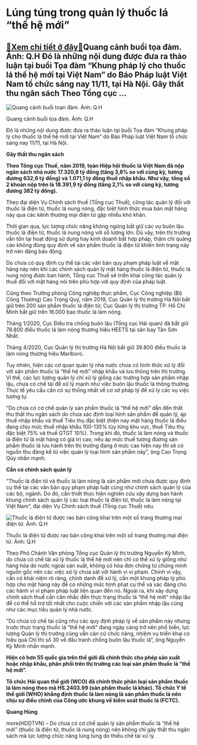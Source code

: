 Lúng túng trong quản lý thuốc lá “thế hệ mới”
=============================================

[:gift:Xem chi tiết ở đây:gift:](https://hddtvn.com/lung-tung-trong-quan-ly-thuoc-la-the-he-moi/)Quang cảnh buổi tọa đàm. Ảnh: Q.H Đó là những nội dung được đưa ra thảo luận tại buổi Tọa đàm “Khung pháp lý cho thuốc lá thế hệ mới tại Việt Nam” do Báo Pháp luật Việt Nam tổ chức sáng nay 11/11, tại Hà Nội. Gây thất thu ngân sách Theo Tổng cục …
-------------------------------------------------------------------------------------------------------------------------------------------------------------------------------------------------------------------------------------------------------





![Quang cảnh buổi toạn đàm. Ảnh: Q.H](https://hddtvn.com/wp-content/uploads/2021/01/0509_IMG_7613.jpg "Quang cảnh buổi toạn đàm. Ảnh: Q.H")


Quang cảnh buổi tọa đàm. Ảnh: Q.H



Đó là những nội dung được đưa ra thảo luận tại buổi Tọa đàm “Khung pháp lý cho thuốc lá thế hệ mới tại Việt Nam” do Báo Pháp luật Việt Nam tổ chức sáng nay 11/11, tại Hà Nội.


**Gây thất thu ngân sách**





**Theo Tổng cục Thuế, năm 2019, toàn Hiệp hội thuốc lá Việt Nam đã nộp ngân sách nhà nước 17.320,8 tỷ đồng (tăng 3,8% so với cùng kỳ, tương đương 632,6 tỷ đồng) và 1.071,1 tỷ đồng thuế nhập khẩu. Như vậy, tổng số 2 khoản nộp trên là 18.391,9 tỷ đồng (tăng 2,1% so với cùng kỳ, tương đương 382 tỷ đồng).**



Theo đại diện Vụ Chính sách thuế (Tổng cục Thuế), công tác quản lý đối với thuốc lá điện tử, thuốc lá nung nóng, đặc biệt hình thức mua bán mặt hàng này qua các kênh thương mại điện tử gặp nhiều khó khăn.


Thời gian qua, lực lượng chức năng không ngừng bắt giữ các vụ buôn lậu thuốc lá điện tử, thuốc lá nung nóng với số lượng lớn. Dù vậy, trên thị trường vẫn tồn tại hoạt động sử dụng hay kinh doanh bất hợp pháp, thậm chí quảng cáo không đúng quy định về sản phẩm thuốc lá điện tử khiến tình trạng này trở nên đáng báo động.


Do chưa có quy định cụ thể tại các văn bản quy phạm pháp luật về mặt hàng này nên khi các chính sách quản lý mặt hàng thuốc lá điện tử, thuốc lá nung nóng được ban hành, Tổng cục Thuế sẽ triển khai công tác quản lý thuế đối với mặt hàng nói trên phù hợp với quy định của pháp luật.


Cũng theo Trưởng phòng Công nghiệp thực phẩm, Cục Công nghiệp (Bộ Công Thương) Cao Trọng Quý, năm 2019, Cục Quản lý thị trường Hà Nội bắt giữ trên 200 sản phẩm thuốc lá điện tử; Cục Quản lý thị trường TP. Hồ Chí Minh bắt giữ trên 16.000 bao thuốc lá làm nóng.


Tháng 1/2020, Cục Điều tra chống buôn lậu (Tổng cục Hải quan) đã bắt giữ 78.800 điếu thuốc lá làm nóng thương hiệu HEETS tại sân bay Tân Sơn Nhất.


Tháng 4/2020, Cục Quản lý thị trường Hà Nội bắt giữ 39.800 điếu thuốc lá làm nóng thương hiệu Marlboro.


Tuy nhiên, hiện các cơ quan quản lý nhà nước chưa có hình thức xử lý đối với sản phẩm thuốc lá “thế hệ mới” nhập khẩu và lưu thông trên thị trường. Vì thế, các lực lượng quản lý chỉ xử lý giống các trường hợp sản phẩm nhập lậu, chưa có chế tài để xử lý mạnh như việc buôn lậu thuốc lá thông thường. Thực tế yêu cầu cần có sự thống nhất về cơ sở pháp lý để xử lý các vụ việc tương tự.


“Do chưa có cơ chế quản lý sản phẩm thuốc lá “thế hệ mới” dẫn đến thất thu thất thu ngân sách do chưa xác định loại hình sản phẩm để quản lý, áp thuế nhập khẩu và thuế Tiêu thụ đặc biệt (hiện nay mặt hàng thuốc lá điếu đang chịu mức thuế nhập khẩu 100-135% tùy từng khu vực, thuế Tiêu thụ đặc biệt 75% và thuế GTGT 10%). Trong khi đó, thuốc lá làm nóng và thuốc lá điện tử là mặt hàng có giá trị cao, nếu áp mức thuế tương đương sản phẩm thuốc lá lưu hành trên thị trường đang ở mức cao hiện nay thì sẽ có nguồn thu đáng kể từ việc quản lý loại hình sản phẩm này”, ông Cao Trọng Qúy nhấn mạnh.


**Cần có chính sách quản lý**


“Thuốc lá điện tử và thuốc lá làm nóng là sản phẩm mới chưa được quy định cụ thể tại các văn bản quy phạm pháp luật cũng như chính sách quản lý của các bộ, ngành. Do đó, cần thiết thực hiện nghiên cứu xây dựng ban hành khung chính sách quản lý các loại thuốc lá điện tử, thuốc lá làm nóng tại Việt Nam”, đại diện Vụ Chính sách thuế (Tổng cục Thuế) nêu.





![Thuốc lá điện tử được rao bán công khai trên một số trang thương mại điện tử. Ảnh: Q.H](https://hddtvn.com/wp-content/uploads/2021/01/2709_Untitled.png "Thuốc lá điện tử được rao bán công khai trên một số trang thương mại điện tử. Ảnh: Q.H")


Thuốc lá điện tử được rao bán công khai trên một số trang thương mại điện tử. Ảnh: Q.H



Theo Phó Chánh Văn phòng Tổng cục Quản lý thị trường Nguyễn Kỳ Minh, do chưa có chế tài xử lý thuốc lá thế hệ mới nên chỉ có thể xử lý giống như hàng hóa do nước ngoài sản xuất, không có hóa đơn chứng từ chứng minh nguồn gốc nên các việc xử lý chưa sát với hành vi vi phạm. Chính vì vậy, cần có khái niệm rõ ràng, chính danh để xử lý, cần một khung pháp lý phù hợp cho mặt hàng này để có những mức hình phạt cụ thể và xác đáng cho các hành vi vi phạm pháp luật liên quan đến nó. Ngoài ra, khi xây dựng chính sách thuế cần cân nhắc đến thực trạng thuốc lá “thế hệ mới” nhập lậu để có thể hỗ trợ tốt nhất cho cuộc chiến với các sản phẩm nhập lậu cũng như các mục tiêu quản lý nhà nước.


“Dù chưa có chế tài cũng như các quy định pháp lý về sản phẩm này nhưng trước thực trạng thuốc lá “thế hệ mới” đang ngày càng trở nên phổ biến, lực lượng Quản lý thị trường cũng vẫn căn cứ chức năng, nhiệm vụ triển khai có hiệu quả Chỉ thị số 30 về đấu tranh chống buôn lậu thuốc lá”, ông Nguyễn Kỳ Minh nhấn mạnh.






**Hiện có hơn 55 quốc gia trên thế giới đã chính thức cho phép sản xuất hoặc nhập khẩu, phân phối trên thị trường các loại sản phẩm thuốc lá “thế hệ mới”.**


**Tổ chức Hải quan thế giới (WCO) đã chính thức phân loại sản phẩm thuốc lá làm nóng theo mã HS.2403.99 (sản phẩm thuốc lá khác). Tổ chức Y tế thế giới (WHO) khẳng định thuốc lá làm nóng là sản phẩm thuốc lá nên chịu sự điều chỉnh của Công ước khung về kiểm soát thuốc lá (FCTC).**







**Quang Hùng**



more(HDDTVN) – Do chưa có cơ chế quản lý sản phẩm thuốc lá “thế hệ mới” (thuốc lá điện tử, thuốc lá nung nóng) nên không chỉ gây thất thu ngân sách mà lực lượng chức năng lúng túng do thiếu chế tài xử lý.

